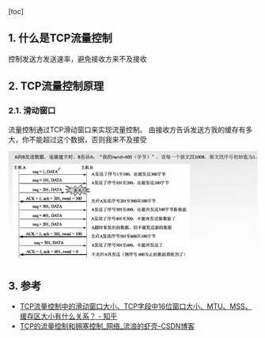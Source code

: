 [toc]

## 1. 什么是TCP流量控制

控制发送方发送速率，避免接收方来不及接收
## 2. TCP流量控制原理
### 2.1. 滑动窗口
流量控制通过TCP滑动窗口来实现流量控制。
由接收方告诉发送方我的缓存有多大，你不能超过这个数据，否则我来不及接受

![](https://raw.githubusercontent.com/TDoct/images/master/1598181060_20200228141201494_27065.png)
## 3. 参考
- [TCP流量控制中的滑动窗口大小、TCP字段中16位窗口大小、MTU、MSS、缓存区大小有什么关系？ \- 知乎](https://www.zhihu.com/question/48454744)
- [TCP的流量控制和拥塞控制\_网络\_流浪的虾壳\-CSDN博客](https://blog.csdn.net/yechaodechuntian/article/details/25429143)

